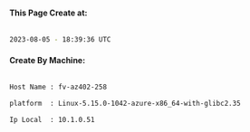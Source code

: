 
   
#### This Page Create at:

```bash

2023-08-05 - 18:39:36 UTC

```

#### Create By Machine:

```bash

Host Name : fv-az402-258

platform  : Linux-5.15.0-1042-azure-x86_64-with-glibc2.35

Ip Local  : 10.1.0.51

```

